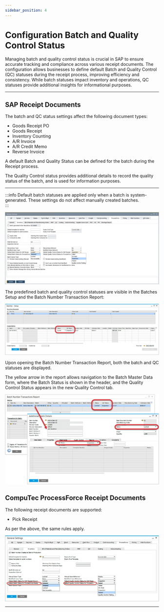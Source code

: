 ```yaml
---
sidebar_position: 4
---
```


# Configuration Batch and Quality Control Status

Managing batch and quality control status is crucial in SAP to ensure accurate tracking and compliance across various receipt documents. The configuration allows businesses to define default Batch and Quality Control (QC) statuses during the receipt process, improving efficiency and consistency. While batch statuses impact inventory and operations, QC statuses provide additional insights for informational purposes.

---

## SAP Receipt Documents

The batch and QC status settings affect the following document types:

- Goods Receipt PO
- Goods Receipt
- Inventory Counting
- A/R Invoice
- A/R Credit Memo
- Reverse Invoice

A default Batch and Quality Status can be defined for the batch during the Receipt process.

The Quality Control status provides additional details to record the quality status of the batch, and is used for information purposes.

---

:::info
    Default batch statuses are applied only when a batch is system-generated. These settings do not affect manually created batches.  
:::

![General Settings](./media/configuration-batch-and-quality-control-status/general-settings-batch.webp)

The predefined batch and quality control statuses are visible in the Batches Setup and the Batch Number Transaction Report:

![QC Status](./media/configuration-batch-and-quality-control-status/qc-status.webp)

Upon opening the Batch Number Transaction Report, both the batch and QC statuses are displayed.

The yellow arrow in the report allows navigation to the Batch Master Data form, where the Batch Status is shown in the header, and the Quality Control Status appears in the new Quality Control tab.

![Batch status](./media/configuration-batch-and-quality-control-status/batch-status.webp)

## CompuTec ProcessForce Receipt Documents

The following receipt documents are supported:

- Pick Receipt

As per the above, the same rules apply.

![Batch and Quality status](./media/configuration-batch-and-quality-control-status/batch-quality-status.webp)

---
